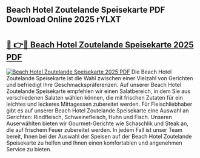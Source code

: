 ## Beach Hotel Zoutelande Speisekarte PDF Download Online 2025 rYLXT

# <h2><a href="http://gcb3q1.nevu.top/?p=Beach+Hotel+Zoutelande+Speisekarte">🔗 👉🔴 Beach Hotel Zoutelande Speisekarte 2025 PDF</a></h2>

[![Beach Hotel Zoutelande Speisekarte 2025 PDF](https://i.imgur.com/dBaPXMq.png)](http://gcb3q1.nevu.top/?p=Beach+Hotel+Zoutelande+Speisekarte)
Die Beach Hotel Zoutelande Speisekarte ist die Wahl zwischen einer Vielzahl von Gerichten und befriedigt Ihre Geschmackspräferenzen. Auf unserer Beach Hotel Zoutelande Speisekarte empfehlen wir einen Salatbereich, in dem Sie aus verschiedenen Salaten wählen können, die mit frischen Zutaten für ein leichtes und leckeres Mittagessen zubereitet werden. Für Fleischliebhaber gibt es auf unserer Beach Hotel Zoutelande Speisekarte eine Auswahl an Gerichten: Rindfleisch, Schweinefleisch, Huhn und Fisch. Unseren Auserwählten bieten wir Gourmet-Gerichte wie Schaschlik und Steak an, die auf frischem Feuer zubereitet werden. In jedem Fall ist unser Team bereit, Ihnen bei der Auswahl der Speisen auf der Beach Hotel Zoutelande Speisekarte zu helfen und Ihnen einen komfortablen und angenehmen Service zu bieten.
